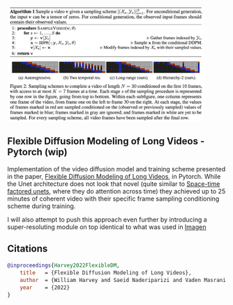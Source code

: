 <img src="./fdm.png" width="450px"></img>

## Flexible Diffusion Modeling of Long Videos - Pytorch (wip)

Implementation of the video diffusion model and training scheme presented in the paper, <a href="https://arxiv.org/abs/2205.11495">Flexible Diffusion Modeling of Long Videos</a>, in Pytorch. While the Unet architecture does not look that novel (quite similar to <a href="https://github.com/lucidrains/video-diffusion-pytorch">Space-time factored unets</a>, where they do attention across time) they achieved up to 25 minutes of coherent video with their specific frame sampling conditioning scheme during training.

I will also attempt to push this approach even further by introducing a super-resoluting module on top identical to what was used in <a href="https://github.com/lucidrains/imagen-pytorch">Imagen</a>

## Citations

```bibtex
@inproceedings{Harvey2022FlexibleDM,
    title   = {Flexible Diffusion Modeling of Long Videos},
    author  = {William Harvey and Saeid Naderiparizi and Vaden Masrani and Christian Weilbach and Frank Wood},
    year    = {2022}
}
```
